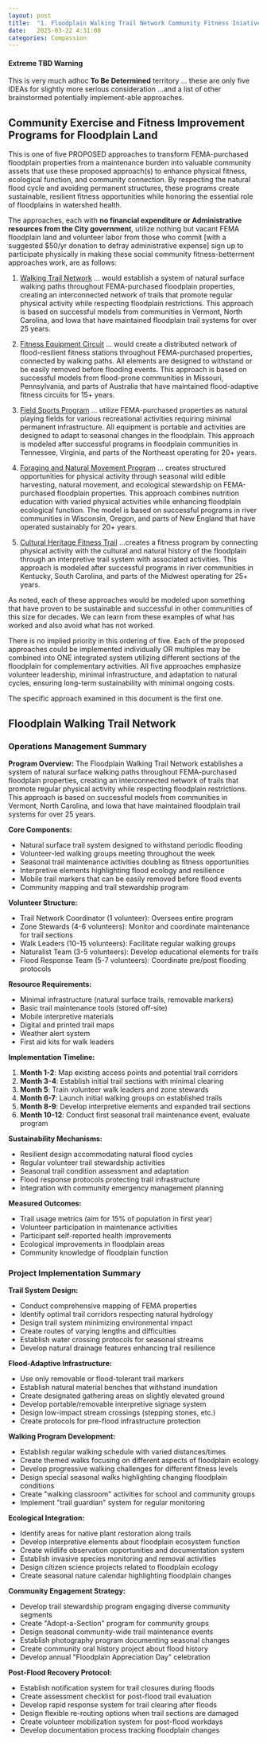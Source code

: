 ```yaml
---
layout: post
title:  "1. Floodplain Walking Trail Network Community Fitness Iniative"
date:   2025-03-22 4:31:00
categories: Compassion
---
```


#### Extreme TBD Warning

This is very much adhoc **To Be Determined** territory ... these are only five IDEAs for slightly more serious consideration  ...and a list of other brainstormed potentially implement-able approaches.

## Community Exercise and Fitness Improvement Programs for Floodplain Land

This is one of five PROPOSED approaches to transform FEMA-purchased floodplain properties from a maintenance burden into valuable community assets that use these proposed approach(s) to enhance physical fitness, ecological function, and community connection. By respecting the natural flood cycle and avoiding permanent structures, these programs create sustainable, resilient fitness opportunities while honoring the essential role of floodplains in watershed health.

The approaches, each with **no financial expenditure or Administrative resources from the City government**, utilize nothing but vacant FEMA floodplain land and volunteer labor from those who commit [with a suggested $50/yr donation to defray administrative expense] sign up to participate physically in making these social community fitness-betterment approaches work, are as follows:

1) [Walking Trail Network](https://brunosolutions.github.io/compassion/2025/03/22/1-Floodplain-Walking-Trail-Network.html) ... would establish a system of natural surface walking paths throughout FEMA-purchased floodplain properties, creating an interconnected network of trails that promote regular physical activity while respecting floodplain restrictions. This approach is based on successful models from communities in Vermont, North Carolina, and Iowa that have maintained floodplain trail systems for over 25 years.

2) [Fitness Equipment Circuit](https://brunosolutions.github.io/compassion/2025/03/22/2-Floodplain-Fitness-Equipment-Circuit.html) ... would create a distributed network of flood-resilient fitness stations throughout FEMA-purchased properties, connected by walking paths. All elements are designed to withstand or be easily removed before flooding events. This approach is based on successful models from flood-prone communities in Missouri, Pennsylvania, and parts of Australia that have maintained flood-adaptive fitness circuits for 15+ years.

3) [Field Sports Program](https://brunosolutions.github.io/compassion/2025/03/22/3-Floodplain-Field-Sports-Program.html) ... utilize FEMA-purchased properties as natural playing fields for various recreational activities requiring minimal permanent infrastructure. All equipment is portable and activities are designed to adapt to seasonal changes in the floodplain. This approach is modeled after successful programs in floodplain communities in Tennessee, Virginia, and parts of the Northeast operating for 20+ years.

4) [Foraging and Natural Movement Program](https://brunosolutions.github.io/compassion/2025/03/22/4-Floodplain-Foraging-and-Natural-Movement-Program.html) ... creates structured opportunities for physical activity through seasonal wild edible harvesting, natural movement, and ecological stewardship on FEMA-purchased floodplain properties. This approach combines nutrition education with varied physical activities while enhancing floodplain ecological function. The model is based on successful programs in river communities in Wisconsin, Oregon, and parts of New England that have operated sustainably for 20+ years.

5) [Cultural Heritage Fitness Trail](https://brunosolutions.github.io/compassion/2025/03/22/5-Cultural-Heritage-Fitness-Trail.html) ...creates a fitness program by connecting physical activity with the cultural and natural history of the floodplain through an interpretive trail system with associated activities. This approach is modeled after successful programs in river communities in Kentucky, South Carolina, and parts of the Midwest operating for 25+ years.

As noted, each of these approaches would be modeled upon something that have proven to be sustainable and successful in other communities of this size for decades. We can learn from these examples of what has worked and also avoid what has not worked.

There is no implied priority in this ordering of five. Each of the proposed approaches could be implemented individually OR multiples may be combined into ONE integrated system utilizing different sections of the floodplain for complementary activities. All five approaches emphasize volunteer leadership, minimal infrastructure, and adaptation to natural cycles, ensuring long-term sustainability with minimal ongoing costs.



The specific approach examined in this document is the first one.

## Floodplain Walking Trail Network

### Operations Management Summary

**Program Overview:**
The Floodplain Walking Trail Network establishes a system of natural surface walking paths throughout FEMA-purchased floodplain properties, creating an interconnected network of trails that promote regular physical activity while respecting floodplain restrictions. This approach is based on successful models from communities in Vermont, North Carolina, and Iowa that have maintained floodplain trail systems for over 25 years.

**Core Components:**
- Natural surface trail system designed to withstand periodic flooding
- Volunteer-led walking groups meeting throughout the week
- Seasonal trail maintenance activities doubling as fitness opportunities
- Interpretive elements highlighting flood ecology and resilience
- Mobile trail markers that can be easily removed before flood events
- Community mapping and trail stewardship program

**Volunteer Structure:**
- Trail Network Coordinator (1 volunteer): Oversees entire program
- Zone Stewards (4-6 volunteers): Monitor and coordinate maintenance for trail sections
- Walk Leaders (10-15 volunteers): Facilitate regular walking groups
- Naturalist Team (3-5 volunteers): Develop educational elements for trails
- Flood Response Team (5-7 volunteers): Coordinate pre/post flooding protocols

**Resource Requirements:**
- Minimal infrastructure (natural surface trails, removable markers)
- Basic trail maintenance tools (stored off-site)
- Mobile interpretive materials
- Digital and printed trail maps
- Weather alert system
- First aid kits for walk leaders

**Implementation Timeline:**
1. **Month 1-2**: Map existing access points and potential trail corridors
2. **Month 3-4**: Establish initial trail sections with minimal clearing
3. **Month 5**: Train volunteer walk leaders and zone stewards
4. **Month 6-7**: Launch initial walking groups on established trails
5. **Month 8-9**: Develop interpretive elements and expanded trail sections
6. **Month 10-12**: Conduct first seasonal trail maintenance event, evaluate program

**Sustainability Mechanisms:**
- Resilient design accommodating natural flood cycles
- Regular volunteer trail stewardship activities
- Seasonal trail condition assessment and adaptation
- Flood response protocols protecting trail infrastructure
- Integration with community emergency management planning

**Measured Outcomes:**
- Trail usage metrics (aim for 15% of population in first year)
- Volunteer participation in maintenance activities
- Participant self-reported health improvements
- Ecological improvements in floodplain areas
- Community knowledge of floodplain function

### Project Implementation Summary

**Trail System Design:**
- Conduct comprehensive mapping of FEMA properties
- Identify optimal trail corridors respecting natural hydrology
- Design trail system minimizing environmental impact
- Create routes of varying lengths and difficulties
- Establish water crossing protocols for seasonal streams
- Develop natural drainage features enhancing trail resilience

**Flood-Adaptive Infrastructure:**
- Use only removable or flood-tolerant trail markers
- Establish natural material benches that withstand inundation
- Create designated gathering areas on slightly elevated ground
- Develop portable/removable interpretive signage system
- Design low-impact stream crossings (stepping stones, etc.)
- Create protocols for pre-flood infrastructure protection

**Walking Program Development:**
- Establish regular walking schedule with varied distances/times
- Create themed walks focusing on different aspects of floodplain ecology
- Develop progressive walking challenges for different fitness levels
- Design special seasonal walks highlighting changing floodplain conditions
- Create "walking classroom" activities for school and community groups
- Implement "trail guardian" system for regular monitoring

**Ecological Integration:**
- Identify areas for native plant restoration along trails
- Develop interpretive elements about floodplain ecosystem function
- Create wildlife observation opportunities and documentation system
- Establish invasive species monitoring and removal activities
- Design citizen science projects related to floodplain ecology
- Create seasonal nature calendar highlighting floodplain changes

**Community Engagement Strategy:**
- Develop trail stewardship program engaging diverse community segments
- Create "Adopt-a-Section" program for community groups
- Design seasonal community-wide trail maintenance events
- Establish photography program documenting seasonal changes
- Create community oral history project about flood history
- Develop annual "Floodplain Appreciation Day" celebration

**Post-Flood Recovery Protocol:**
- Establish notification system for trail closures during floods
- Create assessment checklist for post-flood trail evaluation
- Develop rapid response system for trail clearing after floods
- Design flexible re-routing options when trail sections are damaged
- Create volunteer mobilization system for post-flood workdays
- Develop documentation process tracking floodplain changes

